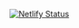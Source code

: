 [![Netlify Status](https://api.netlify.com/api/v1/badges/42ba21fe-b03a-4c33-82f9-6d5f84cf5c38/deploy-status)](https://app.netlify.com/sites/okf-javascript-todo-app/deploys)
